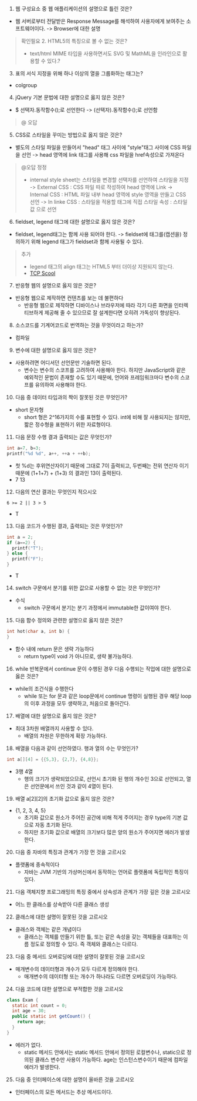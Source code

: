 1. 웹 구성요소 중 웹 애플리케이션의 설명으로 틀린 것은?
  - 웹 서버로부터 전달받은 Response Message를 해석하여 사용자에게 보여주는 소프트웨어이다.
    -> Browser에 대한 설명


> 확인필요
> 2. HTML5의 특징으로 볼 수 없는 것은?
>  - text/html MIME 타입을 사용하면서도 SVG 및 MathML을 인라인으로 활용할 수 있다.?


3. 표의 서식 지정을 위해 하나 이상의 열을 그룹화하는 태그는?
  - colgroup


4. jQuery 기본 문법에 대한 설명으로 옳지 않은 것은?
  - $ 선택자.동작함수();로 선언한다
    -> (선택자).동작함수();로 선언함


> @ 오답
5. CSS로 스타일을 꾸미는 방법으로 옳지 않은 것은?
  - 별도의 스타일 파일을 만들어서 "head" 태그 사이에 "style"태그 사이에 CSS 파일을 선언
    -> head 영역에 link 태그를 사용해 css 파일을 href속성으로 가져온다
  
  > @오답 정정
  > - internal style sheet는 스타일을 변경할 선택자를 선언하여 스타일을 지정
  >   -> External CSS : CSS 파일 따로 작성하여 head 영역에 Link
  >   -> Internal CSS : HTML 파일 내부 head 영역에 style 영역을 만들고 CSS 선언
  >   -> In linke CSS : 스타일을 적용할 태그에 직접 스타일 속성 : 스타일 값 으로 선언


6. fieldset, legend 태그에 대한 설명으로 옳지 않은 것은?
  - fieldset, legend태그는 함께 사용 되어야 한다.
    -> fieldset에 태그를(캡션을) 정의하기 위해 legend 태그가 fieldset과 함께 사용될 수 있다.
  
  > 추가
  > - legend 태그의 align 태그는 HTML5 부터 더이상 지원되지 않는다.
  > - [TCP Scool](http://www.tcpschool.com/html-tags/legend)


7. 반응형 웹의 설명으로 옳지 않은 것은?
  - 반응형 웹으로 제작하면 컨텐츠를 보는 데 불편하다
    - 반응형 웹으로 제작하면 디바이스나 브라우저에 따라 각기 다른 화면을 인터렉티브하게 제공해 줄 수 있으므로 잘 설계한다면 오히려 가독성이 향상된다.


8. 소스코드를 기계어코드로 번역하는 것을 무엇이라고 하는가?
  - 컴파일


9. 변수에 대한 설명으로 옳지 않은 것은?
  - 사용하려면 어디서던 선언문만 기술하면 된다.
    - 변수는 변수의 스코프를 고려하여 사용해야 한다. 하지만 JavaScript와 같은 예외적인 문법이 존재할 수도 있기 때문에, 언어와 프레임워크마다 변수의 스코프를 유의하여 사용해야 한다.


10. 다음 중 데이터 타입과의 짝이 잘못된 것은 무엇인가?
  - short 문자형
    - short 형은 2^16가지의 수를 표현할 수 있다. int에 비해 잘 사용되지는 않지만, 짧은 정수형을 표현하기 위한 자료형이다.


11. 다음 문장 수행 결과 출력되는 값은 무엇인가?
``` c
int a=7, b=3;
printf("%d %d", a++, ++a + ++b);
```
  - 첫 %d는 후위연산자이기 때문에 그대로 7이 출력되고, 두번째는 전위 연산자 이기 때문에 (1+1+7) + (1+3) 의 결과인 13이 출력된다.
  - 7 13


12. 다음의 연산 결과는 무엇인지 적으시오
```
6 >= 2 || 3 > 5
```
  - T


13. 다음 코드가 수행된 결과, 출력되는 것은 무엇인가?
``` c
int a = 2;
if (a==2) {
  printf("T");
} else {
  printf("F");
}
```
  - T



14. switch 구문에서 분기를 위한 값으로 사용할 수 없는 것은 무엇인가?
  - 수식
    - switch 구문에서 분기는 분기 과정에서 immutable한 값이여야 한다.

 
15. 다음 함수 정의와 관련한 설명으로 옳지 않은 것은?
``` c
int hot(char a, int b) {
}
```
  - 함수 내에 return 문은 생략 가능하다
    - return type이 void 가 아니므로, 생략 불가능하다.
 
 
16. while 반복문에서 continue 문이 수행된 경우 다음 수행되는 작업에 대한 설명으로 옳은 것은?
  - while의 조건식을 수행한다
    - while 또는 for 문과 같은 loop문에서 continue 명령이 실행된 경우 해당 loop의 이후 과정을 모두 생략하고, 처음으로 돌아간다.
    
    
17. 배열에 대한 설명으로 옳지 않은 것은?
  - 최대 3차원 배열까지 사용할 수 있다.
    - 배열의 차원은 무한하게 확장 가능하다.


18. 배열을 다음과 같이 선언하였다. 행과 열의 수는 무엇인가?
``` c
int a[][4] = {{5,3}, {2,7}, {4,8}};
```
  - 3행 4열
    - 행의 크기가 생략되었으므로, 선언시 초기화 된 행의 개수인 3으로 선언되고, 열은 선언문에서 쓰인 것과 같이 4열이 된다.


19. 배열 a[2][2]의 초기화 값으로 옳지 않은 것은?
  - {1, 2, 3, 4, 5}
    - 초기화 값으로 원소가 주어진 공간에 비해 적게 주어지는 경우 type의 기본 값으로 자동 초기화 된다.
    - 하지만 초기화 값으로 배열의 크기보다 많은 양의 원소가 주어지면 에러가 발생한다.


20. 다음 중 자바의 특징과 관계가 가장 먼 것을 고르시오
  - 플랫폼에 종속적이다
    - 자바는 JVM 기반의 가상머신에서 동작하는 언어로 플랫폼에 독립적인 특징이 있다.
    
    
21. 다음 객체지향 프로그래밍의 특징 중에서 상속성과 관계가 가장 깊은 것을 고르시오
  - 어느 한 클래스를 상속받아 다른 클래스 생성
  

22. 클래스에 대한 설명이 잘못된 것을 고르시오
  - 클래스와 객체는 같은 개념이다
    - 클래스는 객체를 만들기 위한 틀, 또는 같은 속성을 갖는 객체들을 대표하는 이름 정도로 정의할 수 있다. 즉 객체와 클래스는 다르다.
    
    
23. 다음 중 메서드 오버로딩에 대한 설명이 잘못된 것을 고르시오
  - 매개변수의 데이터형과 개수가 모두 다르게 정의해야 한다.
    - 매개변수의 데이터형 또는 개수가 하나라도 다르면 오버로딩이 가능하다.
    

24. 다음 코드에 대한 설명으로 부적합한 것을 고르시오
``` java
class Exam {
  static int count = 0;
  int age = 30;
  public static int getCount() {
    return age;
  }
}
```
  - 에러가 없다.
    - static 메서드 안에서는 static 메서드 안에서 정의된 로컬변수나, static으로 정의된 클래스 변수만 사용이 가능하다. age는 인스턴스변수이기 때문에 컴파일 에러가 발생한다.
    
25. 다음 중 인터페이스에 대한 설명이 올바른 것을 고르시오
  - 인터페이스의 모든 메서드는 추상 메서드이다.
